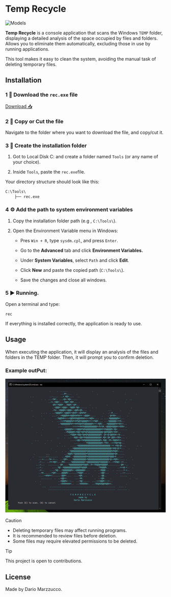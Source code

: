# Temp Recycle

![Models](/img/logo.png)

**Temp Recycle** is a console application that scans the Windows `TEMP` folder, displaying a detailed analysis of the space occupied by files and folders. Allows you to eliminate them automatically, excluding those in use by running applications.  

This tool makes it easy to clean the system, avoiding the manual task of deleting temporary files.


## Installation 

### 1 🔽 Download the `rec.exe` file

[Download 📥](https://github.com/DMarzzucco/TempRecycle/releases/download/v1.0.0/rec.exe)

### 2 📌 Copy or Cut the file

Navigate to the folder where you want to download the file, and copy/cut it.

### 3 📁 Create the installation folder

1. Got to Local Disk C: and create a folder named `Tools` (or any name of your choice).

2. Inside `Tools`, paste the `rec.exe`file.

Your directory structure should look like this:

```shell
C:\Tools\
    ├── rec.exe
```
### 4 ⚙️ Add the path to system environment variables

1. Copy the installation folder path (e.g , `C:\Tools\`).
2. Open the Environment Variable menu in Windows:

    - Pres `Win + R`, type `sysdm.cpl`, and press `Enter`.

    - Go to the **Advanced** tab and click **Environment Variables.**

    - Under **System Variables**, select `Path` and click **Edit**.

    - Click **New** and paste the copied path (`C:\Tools\`).

    -  Save the changes and close all windows.

### 5 ▶️ Running.

Open a terminal and type:

```shell
rec
```
If everything is installed correctly, the application is ready to use. 

## Usage

When executing the application, it will display an analysis of the files and folders in the TEMP folder. Then, it will prompt you to confirm deletion.

### Example outPut:

![Models](/img/Example.png)

>[!CAUTION]
> - Deleting temporary files may affect running programs.
> - It is recommended to review files before deletion.
> - Some files may require elevated permissions to be deleted.


>[!TIP]
> This project is open to contributions.

## License

Made by Dario Marzzucco.

